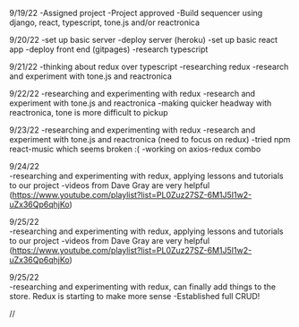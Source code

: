 9/19/22
-Assigned project
-Project approved
  -Build sequencer using django, react, typescript, tone.js and/or reactronica

9/20/22
-set up basic server
-deploy server (heroku)
-set up basic react app
-deploy front end (gitpages)
-research typescript

9/21/22
-thinking about redux over typescript
-researching redux
-research and experiment with tone.js and reactronica

9/22/22
-researching and experimenting with redux
-research and experiment with tone.js and reactronica
-making quicker headway with reactronica, tone is more difficult to pickup

9/23/22
-researching and experimenting with redux
-research and experiment with tone.js and reactronica (need to focus on redux)
-tried npm react-music which seems broken :(
-working on axios-redux combo

9/24/22  
-researching and experimenting with redux, applying lessons and tutorials to our project
-videos from Dave Gray are very helpful (https://www.youtube.com/playlist?list=PL0Zuz27SZ-6M1J5I1w2-uZx36Qp6qhjKo)

9/25/22  
-researching and experimenting with redux, applying lessons and tutorials to our project
-videos from Dave Gray are very helpful (https://www.youtube.com/playlist?list=PL0Zuz27SZ-6M1J5I1w2-uZx36Qp6qhjKo)

9/25/22  
-researching and experimenting with redux, can finally add things to the store.  Redux is starting to make more sense
-Established full CRUD!















//
